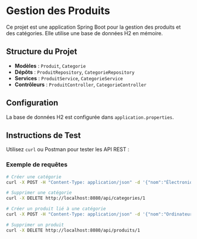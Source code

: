 # Gestion des Produits

Ce projet est une application Spring Boot pour la gestion des produits et des catégories. Elle utilise une base de données H2 en mémoire.

## Structure du Projet

- **Modèles** : `Produit`, `Categorie`
- **Dépôts** : `ProduitRepository`, `CategorieRepository`
- **Services** : `ProduitService`, `CategorieService`
- **Contrôleurs** : `ProduitController`, `CategorieController`

## Configuration

La base de données H2 est configurée dans `application.properties`.

## Instructions de Test

Utilisez `curl` ou Postman pour tester les API REST :

### Exemple de requêtes

```bash
# Créer une catégorie
curl -X POST -H "Content-Type: application/json" -d '{"nom":"Électronique", "description":"Appareils"}' http://localhost:8080/api/categories

# Supprimer une catégorie
curl -X DELETE http://localhost:8080/api/categories/1

# Créer un produit lié à une catégorie
curl -X POST -H "Content-Type: application/json" -d '{"nom":"Ordinateur", "prix":1500.50, "categorie": {"id":1}}' http://localhost:8080/api/produits

# Supprimer un produit
curl -X DELETE http://localhost:8080/api/produits/1
```
